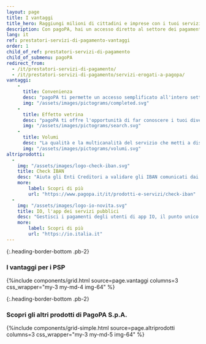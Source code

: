 ```yaml
---
layout: page
title: I vantaggi
title_hero: Raggiungi milioni di cittadini e imprese con i tuoi servizi per la PA
description: Con pagoPA, hai un accesso diretto al settore dei pagamenti per i servizi pubblici e puoi promuovere la tua offerta multicanale da un'unica piattaforma, portando valore aggiunto a una vasta platea di nuovi utenti.
lang: it
ref: prestatori-servizi-di-pagamento-vantaggi
order: 1
child_of_ref: prestatori-servizi-di-pagamento
child_of_submenu: pagoPA
redirect_from:
  - /it/prestatori-servizi-di-pagamento/
  - /it/prestatori-servizi-di-pagamento/servizi-erogati-a-pagopa/
vantaggi:
    -
      title: Convenienza
      desc: "pagoPA ti permette un accesso semplificato all'intero settore dei pagamenti per i servizi pubblici: grazie a un unico accordo di adesione, potrai offrire i tuoi servizi di incasso a beneficio di tutti gli enti creditori aderenti alla piattaforma."
      img: "/assets/images/pictograms/completed.svg"
    -
      title: Effetto vetrina
      desc: "pagoPA ti offre l'opportunità di far conoscere i tuoi diversi servizi di pagamento attraverso un'unica piattaforma. Decidi tu quali rendere disponibili lasciando al cittadino la possibilità di scegliere quale usare."
      img: "/assets/images/pictograms/search.svg"
    -
      title: Volumi
      desc: "La qualità e la multicanalità del servizio che metti a disposizione dei cittadini attraverso pagoPA, ti consentono di ampliare la tua clientela e gestire un numero sempre maggiore di transazioni verso la PA e non solo, offrendo un'esperienza più competitiva anche in termini di costi."
      img: "/assets/images/pictograms/volumi.svg"
altriprodotti:
  -
    img: "/assets/images/logo-check-iban.svg"
    title: Check IBAN
    desc: "Aiuta gli Enti Creditori a validare gli IBAN comunicati dai cittadini beneficiari dell’erogazione di un determinato servizio."
    more:
        label: Scopri di più
        url: "https://www.pagopa.it/it/prodotti-e-servizi/check-iban"
  -
    img: "/assets/images/logo-io-novita.svg"
    title: IO, l'app dei servizi pubblici
    desc: "Gestisci i pagamenti degli utenti di app IO, il punto unico d’accesso ai servizi nazionali e locali."
    more:
        label: Scopri di più
        url: "https://io.italia.it"
---
```


{:.heading-border-bottom .pb-2}
### I vantaggi per i PSP

{%include components/grid.html 
          source=page.vantaggi
          columns=3
          css_wrapper="my-3 my-md-4 img-64"
          %}

{:.heading-border-bottom .pb-2}
### Scopri gli altri prodotti di PagoPA S.p.A.

{%include components/grid-simple.html 
          source=page.altriprodotti
          columns=3
          css_wrapper="my-3 my-md-5 img-64"
          %}